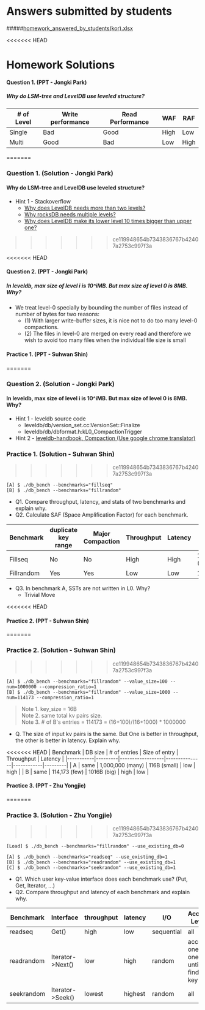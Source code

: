 # Answers submitted by students
#####[homework_answered_by_students(kor).xlsx](./homework_answered_by_students(kor).xlsx)

<<<<<<< HEAD
# Homework Solutions

#### Question 1. (PPT - Jongki Park)
##### Why do LSM-tree and LevelDB use leveled structure? 
|# of Level|Write performance|Read Performance|WAF|RAF|
|--|--|--|--|--|
|Single|Bad|Good|High|Low|
|Multi|Good|Bad|Low|High|
=======
### Question 1. (Solution - Jongki Park)
#### Why do LSM-tree and LevelDB use leveled structure? 
* Hint 1 - Stackoverflow
    - [Why does LevelDB needs more than two levels?](https://stackoverflow.com/questions/14305113/why-does-leveldb-needs-more-than-two-levels)
    - [Why rocksDB needs multiple levels?](https://stackoverflow.com/questions/68297612/why-rocksdb-needs-multiple-levels)
    - [Why does LevelDB make its lower level 10 times bigger than upper one?](https://stackoverflow.com/questions/52346275/why-does-leveldb-make-its-lower-level-10-times-bigger-than-upper-one)  
>>>>>>> ce119948654b7343836767b42407a2753c997f3a


<<<<<<< HEAD
#### Question 2. (PPT - Jongki Park) 
##### In leveldb, max size of level i is 10^iMB. But max size of level 0 is 8MB. Why? 
* We treat level-0 specially by bounding the number of files instead of number of bytes for two reasons:
    - (1) With larger write-buffer sizes, it is nice not to do too many level-0 compactions.
    - (2) The files in level-0 are merged on every read and therefore we wish to avoid too many files when the individual file size is small

#### Practice 1. (PPT - Suhwan Shin)
=======
### Question 2. (Solution - Jongki Park) 
#### In leveldb, max size of level i is 10^iMB. But max size of level 0 is 8MB. Why? 
* Hint 1 - leveldb source code
    - leveldb/db/version_set.cc:VersionSet::Finalize
    - leveldb/db/dbformat.h:kL0_CompactionTrigger
* Hint 2 - [leveldb-handbook, Compaction (Use google chrome translator)](https://leveldb-handbook.readthedocs.io/zh/latest/compaction.html)

### Practice 1. (Solution - Suhwan Shin)
>>>>>>> ce119948654b7343836767b42407a2753c997f3a
```
[A] $ ./db_bench --benchmarks="fillseq" 
[B] $ ./db_bench --benchmarks="fillrandom"
```

* Q1. Compare throughput, latency, and stats of two benchmarks and explain why.
* Q2. Calculate SAF (Space Amplification Factor) for each benchmark.

| Benchmark | duplicate key range  | Major Compaction | Throughput | Latency | SAF      |
|-----------|----------------------|------------------|------------|---------|----------|
| Fillseq   | No                   | No               | High       | High    | 1 (0.98) |
| Fillrandom| Yes                  | Yes              | Low        | Low     | 1.275    |
* Q3. In benchmark A, SSTs are not written in L0. Why?
    - Trivial Move

<<<<<<< HEAD

#### Practice 2. (PPT - Suhwan Shin)
=======
### Practice 2. (Solution - Suhwan Shin)
>>>>>>> ce119948654b7343836767b42407a2753c997f3a
```
[A] $ ./db_bench --benchmarks="fillrandom" --value_size=100 --num=1000000 --compression_ratio=1
[B] $ ./db_bench --benchmarks="fillrandom" --value_size=1000 --num=114173 --compression_ratio=1
```
> Note 1. key_size = 16B  
> Note 2. same total kv pairs size.  
> Note 3. # of B's entries = 114173 = (16+100)/(16+1000) * 1000000 

* Q. The size of input kv pairs is the same. But One is better in throughput, the other is better in latency. Explain why.

<<<<<<< HEAD
| Benchmark | DB size | # of entries     | Size of entry | Throughput | Latency |
|-----------|---------|------------------|---------------|------------|---------|
| A         | same    | 1,000,000 (many) | 116B (small)  | low        | high    |
| B         | same    | 114,173 (few)    | 1016B (big)   | high       | low     |

#### Practice 3. (PPT - Zhu Yongjie)
=======
### Practice 3. (Solution - Zhu Yongjie)
>>>>>>> ce119948654b7343836767b42407a2753c997f3a
```
[Load] $ ./db_bench --benchmarks="fillrandom" --use_existing_db=0

[A] $ ./db_bench --benchmarks="readseq" --use_existing_db=1
[B] $ ./db_bench --benchmarks="readrandom" --use_existing_db=1
[C] $ ./db_bench --benchmarks="seekrandom" --use_existing_db=1
````
* Q1. Which user key-value interface does each benchmark use? (Put, Get, Iterator, ...)
* Q2. Compare throughput and latency of each benchmark and explain why.

| Benchmark  | Interface        | throughput | latency | I/O        | Access Level |
|------------|------------------|------------|---------|------------|--------------|
| readseq    | Get()            | high    | low  | sequential | all          |
| readrandom | Iterator->Next() |     low       |     high    | random     | access one by one </br> until find the key  |
| seekrandom | Iterator->Seek() | lowest     | highest  | random     | all          |








